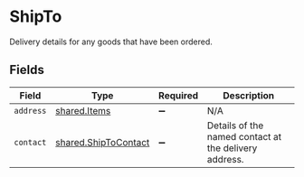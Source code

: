 # ShipTo

Delivery details for any goods that have been ordered.


## Fields

| Field                                                               | Type                                                                | Required                                                            | Description                                                         |
| ------------------------------------------------------------------- | ------------------------------------------------------------------- | ------------------------------------------------------------------- | ------------------------------------------------------------------- |
| `address`                                                           | [shared.Items](../../../sdk/models/shared/items.md)                 | :heavy_minus_sign:                                                  | N/A                                                                 |
| `contact`                                                           | [shared.ShipToContact](../../../sdk/models/shared/shiptocontact.md) | :heavy_minus_sign:                                                  | Details of the named contact at the delivery address.               |